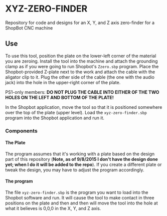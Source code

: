 # XYZ-ZERO-FINDER

Repository for code and designs for an X, Y, and Z axis zero-finder for a ShopBot CNC machine

## Use
To use this tool, position the plate on the lower-left corner of the material you are zeroing. Install the tool into the machine and attach the grounding clamp as if you were going to run Shopbot's `Zzero.sbp` program. Place the Shopbot-provided Z-plate next to the work and attach the cable with the aligator clip to it. Plug the other side of the cable (the one with the audio jack) into the hole in the upper-right corner of the plate. 

PS1-only members: **DO NOT PLUG THE CABLE INTO EITHER OF THE TWO HOLES ON THE LEFT AND BOTTOM OF THE PLATE!**

In the Shopbot application, move the tool so that it is positioned somewhere over the top of the plate (upper level). Load the `xyz-zero-finder.sbp` program into the Shopbot application and run it.

### Components
#### The Plate
The program assumes that it's working with a plate based on the design part of this repository (**Note, as of 9/8/2015 I don't have the design done yet; when I do it will be added to the repo**). If you create a different plate or tweak the design, you may have to adjust the program accordingly.
#### The program
The file `xyz-zero-finder.sbp` is the program you want to load into the Shopbot software and run. It will cause the tool to make contact in three positions on the plate and then and then will move the tool into the hole at what it believes is 0,0,0 in the X, Y, and Z axis. 

